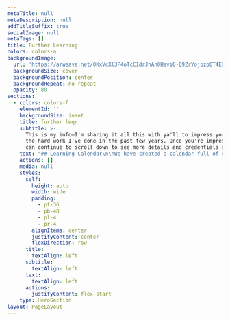 ```yaml
---
metaTitle: null
metaDescription: null
addTitleSuffix: true
socialImage: null
metaTags: []
title: Further Learning
colors: colors-a
backgroundImage:
  url: 'https://arweave.net/0KxVcXl3P4oTcC1drJhAn0HsviO-Q9ZrYojpzp0T4E0'
  backgroundSize: cover
  backgroundPosition: center
  backgroundRepeat: no-repeat
  opacity: 80
sections:
  - colors: colors-f
    elementId: ''
    backgroundSize: inset
    title: further leqr
    subtitle: >-
      This is my info—I'm sharing it all this with ya'll to impress you with all
      the hard work I've done in the past few years. Once you're impressed, you
      can continue to scroll down to see more details and credentials about me.
    text: "## Learning Calendar\n\nWe have created a calendar full of events where you can learn more about the different areas of Token Engineering. This calendar will have events from multiple organisations and individuals in the Token Engineering community.\n\n\n\n## Longtail Financial Bootcamp\n\nLongtail Financial is working on a Token Engineering bootcamp, which starts with the Consilience Library. If you’d like to learn more about their bootcamp, join the Longtail Financial discord [here](https://discord.com/invite/FPHJfd2hAN).\n\n[Join the Longtail Financial Discord Server!](https://discord.com/invite/FPHJfd2hAN)\n\n## Token Engineering Academy\n\n### Degree\n\nToken Engineering Academy will be building the first bachelor-level education program and NFT-based certification, open job-boards and matchmaking activities for projects seeking Token Engineering expertise. Via this offering, they are defining standards for this new discipline. Additionally, NFT-based certification opens the door for new value flows in TE education and research.\n\nYou can read more on their proposal [here](https://forum.tecommons.org/t/te-fundamentals-te-academy/749):\n\n[TE Fundamentals (TE Academy)](https://forum.tecommons.org/t/te-fundamentals-te-academy/749)\n\nYou can join their AMA event happening on February 4, 2022 to learn more about this program. The event is [here](https://www.notion.so/TE-Fundamentals-AMA-with-TE-Commons-e9d48813648e4dd88a4e4aacf5ca9335):\n\n[TE Fundamentals AMA with TE Commons](https://www.notion.so/TE-Fundamentals-AMA-with-TE-Commons-e9d48813648e4dd88a4e4aacf5ca9335)\n\n### Academy\n\nThe Token Engineering Academy offers lectures, workshops, and seminars for anyone interested in this new, emerging field. They invite individuals and project teams to learn, collaborate, and put token engineering into practice. Please get in touch if you'd like to bring your team to TE Academy:\_<contact@tokenengineering.net>.\n\n[TokenEngineering Academy | Token Engineering](https://tokenengineeringcommunity.github.io/website/docs/academy-welcome)\n\n## Token Engineering Book\n\nA Hitchhiker's Guide to Token Engineering is a community-sourced and crowdfunded book and online content repo for token designers, entrepreneurs and applied researchers aimed at becoming a practical guide. Parts of it have already contributed to Token Engineering Academy's first course on Ecosystem Value Flows. Feel free to take part in live sessions around combination of Chapter contents as well as provide feedback that will help shape the first and follow-on editions that will be released as chapters come online.\n\nYou can join the conversation, and keep up to date with events in the #te-book channel of the Token Engineering Academy server [here](https://discord.gg/TDuq49475C):\n\n[Join the Token Engineering Discord Server!](https://discord.gg/TDuq49475C)\n\n## Impact Pirates\n\nImpact Pirates is an open source ecosystem co-creation game for connecting ecovillages and coastal ecovillages to oceanic regenerative stations like kelp farming, regenerative farming, forest stewardship to [create more CO2 sinks and actively avoid CO2](https://drawdown.org/drawdown-framework).\n\nParticipants playfully learn about [Token Engineering](https://tokenengineeringcommunity.github.io/website/) and [Ecosystem Valueflows course content](https://tokenengineeringcommunity.github.io/website/docs/academy-tmg1-ecosystem/) in a game-based framework, which we call [Electric Circus](https://freeel.io/workshops#rpg). Playing and building\_games helps people understand complex systems—including their own systems of thinking.\n\n[Electric Circus proudly presents Impact Pirates | Grants](https://gitcoin.co/grants/1638/electric-circus-proudly-presents-impact-pirates)\n\nYou can join the Impact Pirates channel within the Enlivening Value Flows discord [here](https://discord.com/channels/929391167265710080/931654277053689907):\n\n[Discord - A New Way to Chat with Friends & Communities](https://discord.com/channels/929391167265710080/931654277053689907)\n\n"
    actions: []
    media: null
    styles:
      self:
        height: auto
        width: wide
        padding:
          - pt-36
          - pb-48
          - pl-4
          - pr-4
        alignItems: center
        justifyContent: center
        flexDirection: row
      title:
        textAlign: left
      subtitle:
        textAlign: left
      text:
        textAlign: left
      actions:
        justifyContent: flex-start
    type: HeroSection
layout: PageLayout
---
```

